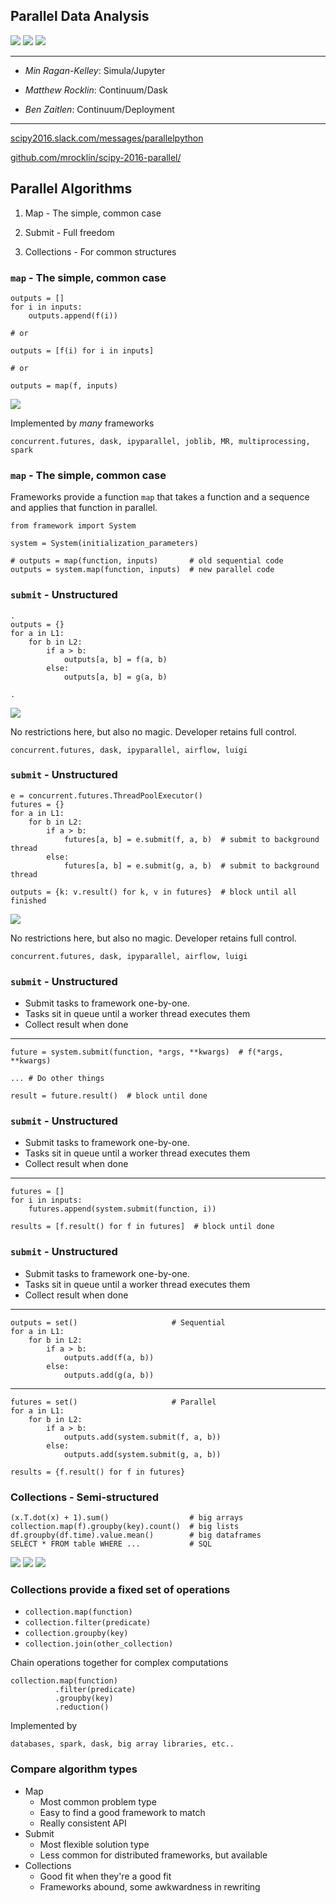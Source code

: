 Parallel Data Analysis
----------------------

<img src="images/embarrassing.svg">
<img src="images/shuffle.svg">
<img src="images/reduction.svg">

<hr>

* *Min Ragan-Kelley*:  Simula/Jupyter

* *Matthew Rocklin*:  Continuum/Dask

* *Ben Zaitlen*:  Continuum/Deployment

<hr>

[scipy2016.slack.com/messages/parallelpython](https://scipy2016.slack.com/messages/parallelpython)

[github.com/mrocklin/scipy-2016-parallel/](https://github.com/mrocklin/scipy-2016-parallel/)


## Parallel Algorithms

1.  Map - The simple, common case

2.  Submit - Full freedom

3.  Collections - For common structures


### `map` - The simple, common case

    outputs = []
    for i in inputs:
        outputs.append(f(i))

    # or

    outputs = [f(i) for i in inputs]

    # or

    outputs = map(f, inputs)

<img src="images/embarrassing.svg">

Implemented by *many* frameworks

    concurrent.futures, dask, ipyparallel, joblib, MR, multiprocessing, spark


### `map` - The simple, common case

Frameworks provide a function `map` that takes a function and a sequence and
applies that function in parallel.

    from framework import System

    system = System(initialization_parameters)

    # outputs = map(function, inputs)       # old sequential code
    outputs = system.map(function, inputs)  # new parallel code


### `submit` - Unstructured

    .
    outputs = {}
    for a in L1:
        for b in L2:
            if a > b:
                outputs[a, b] = f(a, b)
            else:
                outputs[a, b] = g(a, b)

    .

<img src="images/unstructured.svg">

No restrictions here, but also no magic.  Developer retains full control.

    concurrent.futures, dask, ipyparallel, airflow, luigi


### `submit` - Unstructured

    e = concurrent.futures.ThreadPoolExecutor()
    futures = {}
    for a in L1:
        for b in L2:
            if a > b:
                futures[a, b] = e.submit(f, a, b)  # submit to background thread
            else:
                futures[a, b] = e.submit(g, a, b)  # submit to background thread

    outputs = {k: v.result() for k, v in futures}  # block until all finished

<img src="images/unstructured.svg">

No restrictions here, but also no magic.  Developer retains full control.

    concurrent.futures, dask, ipyparallel, airflow, luigi



### `submit` - Unstructured

*  Submit tasks to framework one-by-one.
*  Tasks sit in queue until a worker thread executes them
*  Collect result when done

<hr>

    future = system.submit(function, *args, **kwargs)  # f(*args, **kwargs)

    ... # Do other things

    result = future.result()  # block until done


### `submit` - Unstructured

*  Submit tasks to framework one-by-one.
*  Tasks sit in queue until a worker thread executes them
*  Collect result when done

<hr>

    futures = []
    for i in inputs:
        futures.append(system.submit(function, i))

    results = [f.result() for f in futures]  # block until done


### `submit` - Unstructured

*  Submit tasks to framework one-by-one.
*  Tasks sit in queue until a worker thread executes them
*  Collect result when done

<hr>

    outputs = set()                     # Sequential
    for a in L1:
        for b in L2:
            if a > b:
                outputs.add(f(a, b))
            else:
                outputs.add(g(a, b))

<hr>

    futures = set()                     # Parallel
    for a in L1:
        for b in L2:
            if a > b:
                outputs.add(system.submit(f, a, b))
            else:
                outputs.add(system.submit(g, a, b))

    results = {f.result() for f in futures}


### Collections - Semi-structured

    (x.T.dot(x) + 1).sum()                  # big arrays
    collection.map(f).groupby(key).count()  # big lists
    df.groupby(df.time).value.mean()        # big dataframes
    SELECT * FROM table WHERE ...           # SQL

<img src="images/embarrassing.svg">
<img src="images/shuffle.svg">
<img src="images/reduction.svg">


### Collections provide a fixed set of operations

*  `collection.map(function)`
*  `collection.filter(predicate)`
*  `collection.groupby(key)`
*  `collection.join(other_collection)`

Chain operations together for complex computations

    collection.map(function)
              .filter(predicate)
              .groupby(key)
              .reduction()

Implemented by

    databases, spark, dask, big array libraries, etc..


### Compare algorithm types

*  Map
    *  Most common problem type
    *  Easy to find a good framework to match
    *  Really consistent API
*  Submit
    *  Most flexible solution type
    *  Less common for distributed frameworks, but available
*  Collections
    *  Good fit when they're a good fit
    *  Frameworks abound, some awkwardness in rewriting

